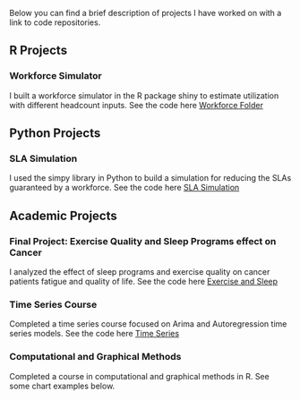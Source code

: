 Below you can find a brief description of projects I have worked on with a link to code repositories.

## R Projects

### Workforce Simulator

I built a workforce simulator in the R package shiny to estimate utilization with different headcount inputs. See the code here [Workforce Folder](https://github.com/tstuart8/Workforce-Simulator)

## Python Projects

### SLA Simulation

I used the simpy library in Python to build a simulation for reducing the SLAs guaranteed by a workforce. See the code here [SLA Simulation](https://github.com/tstuart8/SLA-Simulator)

## Academic Projects

### Final Project: Exercise Quality and Sleep Programs effect on Cancer

I analyzed the effect of sleep programs and exercise quality on cancer patients fatigue and quality of life. See the code here [Exercise and Sleep](https://github.com/tstuart8/Final_Project)

### Time Series Course

Completed a time series course focused on Arima and Autoregression time series models. See the code here [Time Series](https://github.com/tstuart8/Time_Series_Class)

### Computational and Graphical Methods

Completed a course in computational and graphical methods in R. See some chart examples below.
